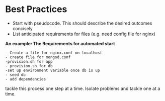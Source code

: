 # Best Practices

- Start with pseudocode. This should describe the desired outcomes concisely
- List anticipated requirements for files (e.g. need config file for nginx)

**An example: The Requirements for automated start**
```
- Create a file for nginx.conf on localhost
- create file for mongod.conf
-provision.sh for app
- provision.sh for db
-set up environment variable once db is up
- seed db
- add dependencies
```

tackle this process one step at a time. Isolate problems and tackle one at a time.